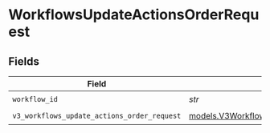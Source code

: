 # WorkflowsUpdateActionsOrderRequest


## Fields

| Field                                                                                            | Type                                                                                             | Required                                                                                         | Description                                                                                      |
| ------------------------------------------------------------------------------------------------ | ------------------------------------------------------------------------------------------------ | ------------------------------------------------------------------------------------------------ | ------------------------------------------------------------------------------------------------ |
| `workflow_id`                                                                                    | *str*                                                                                            | :heavy_check_mark:                                                                               | N/A                                                                                              |
| `v3_workflows_update_actions_order_request`                                                      | [models.V3WorkflowsUpdateActionsOrderRequest](../models/v3workflowsupdateactionsorderrequest.md) | :heavy_check_mark:                                                                               | N/A                                                                                              |